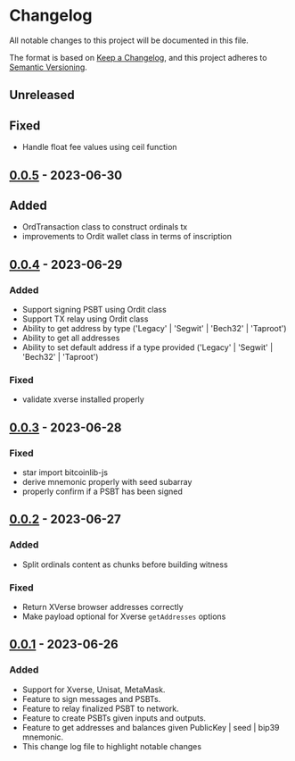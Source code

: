 # Changelog

All notable changes to this project will be documented in this file.

The format is based on [Keep a Changelog](https://keepachangelog.com/en/1.0.0/),
and this project adheres to [Semantic Versioning](https://semver.org/spec/v2.0.0.html).

## Unreleased

## Fixed

- Handle float fee values using ceil function

## [0.0.5] - 2023-06-30

## Added

- OrdTransaction class to construct ordinals tx
- improvements to Ordit wallet class in terms of inscription

## [0.0.4] - 2023-06-29

### Added 

- Support signing PSBT using Ordit class
- Support TX relay using Ordit class
- Ability to get address by type ('Legacy' | 'Segwit' | 'Bech32' | 'Taproot')
- Ability to get all addresses
- Ability to set default address if a type provided  ('Legacy' | 'Segwit' | 'Bech32' | 'Taproot')

### Fixed

- validate xverse installed properly

## [0.0.3] - 2023-06-28

### Fixed

- star import bitcoinlib-js
- derive mnemonic properly with seed subarray
- properly confirm if a PSBT has been signed


## [0.0.2] - 2023-06-27

### Added

- Split ordinals content as chunks before building witness

### Fixed

- Return XVerse browser addresses correctly
- Make payload optional for Xverse `getAddresses` options

## [0.0.1] - 2023-06-26

### Added

- Support for Xverse, Unisat, MetaMask.
- Feature to sign messages and PSBTs.
- Feature to relay finalized PSBT to network.
- Feature to create PSBTs given inputs and outputs.
- Feature to get addresses and balances given PublicKey | seed | bip39 mnemonic.
- This change log file to highlight notable changes

[0.0.5]: https://github.com/sadoprotocol/ordit-sdk/compare/v0.0.3...v0.0.5
[0.0.4]: https://github.com/sadoprotocol/ordit-sdk/compare/v0.0.3...v0.0.4
[0.0.3]: https://github.com/sadoprotocol/ordit-sdk/compare/v0.0.2...v0.0.3
[0.0.2]: https://github.com/sadoprotocol/ordit-sdk/compare/v0.0.1...v0.0.2
[0.0.1]: https://github.com/sadoprotocol/ordit-sdk/releases/tag/v0.0.1